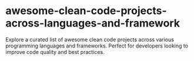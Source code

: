 # awesome-clean-code-projects-across-languages-and-framework
Explore a curated list of awesome clean code projects across various programming languages and frameworks. Perfect for developers looking to improve code quality and best practices.
